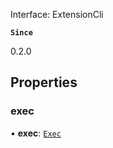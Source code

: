 Interface: ExtensionCli


**`Since`**

0.2.0

## Properties

### exec

• **exec**: [`Exec`](Exec.md)
